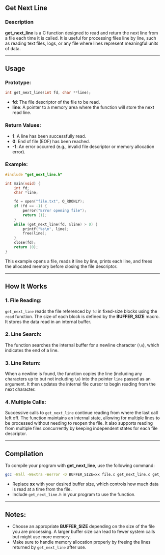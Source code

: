 
## Get Next Line

### Description
**get_next_line** is a C function designed to read and return the next line from a file each time it is called. It is useful for processing files line by line, such as reading text files, logs, or any file where lines represent meaningful units of data.

---

## Usage

### Prototype:
```c
int get_next_line(int fd, char **line);
```

- **fd**: The file descriptor of the file to be read.
- **line**: A pointer to a memory area where the function will store the next read line.

### Return Values:
- **1**: A line has been successfully read.
- **0**: End of file (EOF) has been reached.
- **-1**: An error occurred (e.g., invalid file descriptor or memory allocation error).

### Example:
```c
#include "get_next_line.h"

int main(void) {
    int fd;
    char *line;

    fd = open("file.txt", O_RDONLY);
    if (fd == -1) {
        perror("Error opening file");
        return (1);
    }
    while (get_next_line(fd, &line) > 0) {
        printf("%s\n", line);
        free(line);
    }
    close(fd);
    return (0);
}
```
This example opens a file, reads it line by line, prints each line, and frees the allocated memory before closing the file descriptor.

---

## How It Works

### 1. File Reading:
`get_next_line` reads the file referenced by `fd` in fixed-size blocks using the `read` function. The size of each block is defined by the **BUFFER_SIZE** macro. It stores the data read in an internal buffer.

### 2. Line Search:
The function searches the internal buffer for a newline character (`\n`), which indicates the end of a line.

### 3. Line Return:
When a newline is found, the function copies the line (including any characters up to but not including `\n`) into the pointer `line` passed as an argument. It then updates the internal file cursor to begin reading from the next character.

### 4. Multiple Calls:
Successive calls to `get_next_line` continue reading from where the last call left off. The function maintains an internal state, allowing for multiple lines to be processed without needing to reopen the file. It also supports reading from multiple files concurrently by keeping independent states for each file descriptor.

---

## Compilation

To compile your program with **get_next_line**, use the following command:

```bash
gcc -Wall -Wextra -Werror -D BUFFER_SIZE=xx file.c get_next_line.c get_next_line_utils.c -o program
```

- Replace **xx** with your desired buffer size, which controls how much data is read at a time from the file.
- Include `get_next_line.h` in your program to use the function.

---

## Notes:
- Choose an appropriate **BUFFER_SIZE** depending on the size of the file you are processing. A larger buffer size can lead to fewer system calls but might use more memory.
- Make sure to handle memory allocation properly by freeing the lines returned by `get_next_line` after use.
